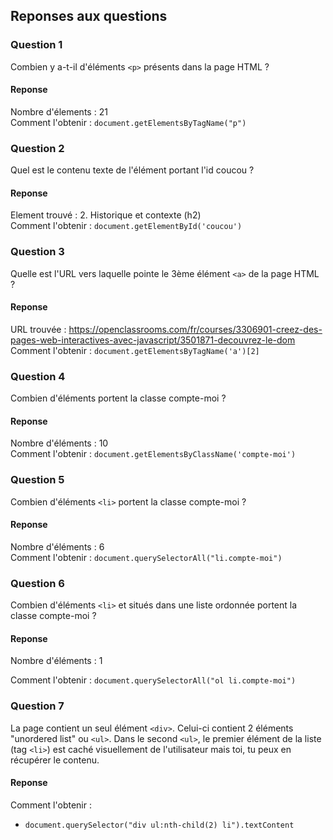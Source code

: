 ## Reponses aux questions 

### Question 1

Combien y a-t-il d'éléments `<p>` présents dans la page HTML ?

#### Reponse

Nombre d'élements : 21
<br>
Comment l'obtenir : `document.getElementsByTagName("p")`

### Question 2

Quel est le contenu texte de l'élément portant l'id coucou ?

#### Reponse

Element trouvé : 2. Historique et contexte (h2)
<br>
Comment l'obtenir : `document.getElementById('coucou')`

### Question 3

Quelle est l'URL vers laquelle pointe le 3ème élément `<a>` de la page HTML ?

#### Reponse

URL trouvée : https://openclassrooms.com/fr/courses/3306901-creez-des-pages-web-interactives-avec-javascript/3501871-decouvrez-le-dom
<br>
Comment l'obtenir : `document.getElementsByTagName('a')[2]`

### Question 4

Combien d'éléments portent la classe compte-moi ? 

#### Reponse

Nombre d'éléments : 10
<br>
Comment l'obtenir : `document.getElementsByClassName('compte-moi')`

### Question 5

Combien d'éléments `<li>` portent la classe compte-moi ?

#### Reponse

Nombre d'éléments : 6
<br>
Comment l'obtenir : `document.querySelectorAll("li.compte-moi")`

### Question 6

Combien d'éléments `<li>` et situés dans une liste ordonnée portent la classe compte-moi ?

#### Reponse

Nombre d'éléments : 1

Comment l'obtenir : `document.querySelectorAll("ol li.compte-moi")`

### Question 7

La page contient un seul élément `<div>`. Celui-ci contient 2 éléments "unordered list" ou `<ul>`. Dans le second `<ul>`, le premier élément de la liste (tag `<li>`) est caché visuellement de l'utilisateur mais toi, tu peux en récupérer le contenu. 

#### Reponse

Comment l'obtenir : <br>
- `document.querySelector("div ul:nth-child(2) li").textContent`
